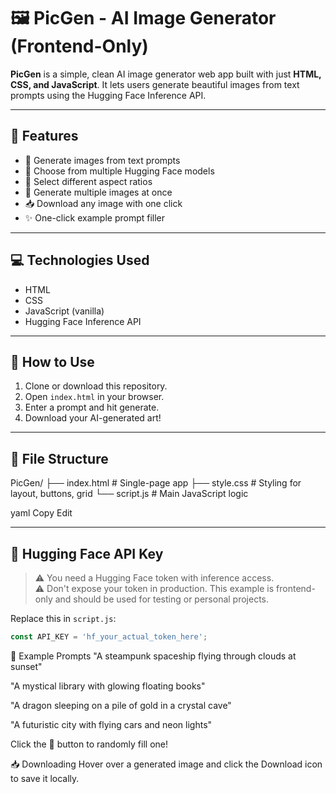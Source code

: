 # 🖼️ PicGen - AI Image Generator (Frontend-Only)

**PicGen** is a simple, clean AI image generator web app built with just **HTML, CSS, and JavaScript**. It lets users generate beautiful images from text prompts using the Hugging Face Inference API.

---

## 🌟 Features

- 🎨 Generate images from text prompts  
- 🔁 Choose from multiple Hugging Face models  
- 📐 Select different aspect ratios  
- 🔢 Generate multiple images at once  
- 📥 Download any image with one click  
- ✨ One-click example prompt filler

---

## 💻 Technologies Used

- HTML
- CSS
- JavaScript (vanilla)
- Hugging Face Inference API

---

## 🧪 How to Use

1. Clone or download this repository.
2. Open `index.html` in your browser.
3. Enter a prompt and hit generate.
4. Download your AI-generated art!

---

## 📂 File Structure

PicGen/
├── index.html # Single-page app
├── style.css # Styling for layout, buttons, grid
└── script.js # Main JavaScript logic

yaml
Copy
Edit

---

## 🔑 Hugging Face API Key

> ⚠️ You need a Hugging Face token with inference access.  
> ⚠️ Don't expose your token in production. This example is frontend-only and should be used for testing or personal projects.

Replace this in `script.js`:

```javascript
const API_KEY = 'hf_your_actual_token_here';
```
🧠 Example Prompts
"A steampunk spaceship flying through clouds at sunset"

"A mystical library with glowing floating books"

"A dragon sleeping on a pile of gold in a crystal cave"

"A futuristic city with flying cars and neon lights"

Click the 🎲 button to randomly fill one!

📥 Downloading
Hover over a generated image and click the Download icon to save it locally.
